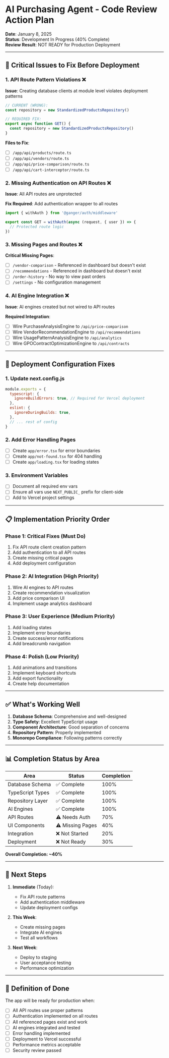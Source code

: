 # AI Purchasing Agent - Code Review Action Plan

**Date**: January 8, 2025  
**Status**: Development In Progress (40% Complete)  
**Review Result**: NOT READY for Production Deployment

---

## 🚨 Critical Issues to Fix Before Deployment

### 1. API Route Pattern Violations ❌

**Issue**: Creating database clients at module level violates deployment patterns
```typescript
// CURRENT (WRONG):
const repository = new StandardizedProductsRepository()

// REQUIRED FIX:
export async function GET() {
  const repository = new StandardizedProductsRepository()
}
```

**Files to Fix**:
- [ ] `/app/api/products/route.ts`
- [ ] `/app/api/vendors/route.ts`
- [ ] `/app/api/price-comparison/route.ts`
- [ ] `/app/api/cart-interceptor/route.ts`

### 2. Missing Authentication on API Routes ❌

**Issue**: All API routes are unprotected

**Fix Required**: Add authentication wrapper to all routes
```typescript
import { withAuth } from '@ganger/auth/middleware'

export const GET = withAuth(async (request, { user }) => {
  // Protected route logic
})
```

### 3. Missing Pages and Routes ❌

**Critical Missing Pages**:
- [ ] `/vendor-comparison` - Referenced in dashboard but doesn't exist
- [ ] `/recommendations` - Referenced in dashboard but doesn't exist  
- [ ] `/order-history` - No way to view past orders
- [ ] `/settings` - No configuration management

### 4. AI Engine Integration ❌

**Issue**: AI engines created but not wired to API routes

**Required Integration**:
- [ ] Wire PurchaseAnalysisEngine to `/api/price-comparison`
- [ ] Wire VendorRecommendationEngine to `/api/recommendations`
- [ ] Wire UsagePatternAnalysisEngine to `/api/analytics`
- [ ] Wire GPOContractOptimizationEngine to `/api/contracts`

---

## 🔧 Deployment Configuration Fixes

### 1. Update next.config.js
```javascript
module.exports = {
  typescript: {
    ignoreBuildErrors: true, // Required for Vercel deployment
  },
  eslint: {
    ignoreDuringBuilds: true,
  },
  // ... rest of config
}
```

### 2. Add Error Handling Pages
- [ ] Create `app/error.tsx` for error boundaries
- [ ] Create `app/not-found.tsx` for 404 handling
- [ ] Create `app/loading.tsx` for loading states

### 3. Environment Variables
- [ ] Document all required env vars
- [ ] Ensure all vars use `NEXT_PUBLIC_` prefix for client-side
- [ ] Add to Vercel project settings

---

## 📋 Implementation Priority Order

### Phase 1: Critical Fixes (Must Do)
1. Fix API route client creation pattern
2. Add authentication to all API routes
3. Create missing critical pages
4. Add deployment configuration

### Phase 2: AI Integration (High Priority)
1. Wire AI engines to API routes
2. Create recommendation visualization
3. Add price comparison UI
4. Implement usage analytics dashboard

### Phase 3: User Experience (Medium Priority)
1. Add loading states
2. Implement error boundaries
3. Create success/error notifications
4. Add breadcrumb navigation

### Phase 4: Polish (Low Priority)
1. Add animations and transitions
2. Implement keyboard shortcuts
3. Add export functionality
4. Create help documentation

---

## ✅ What's Working Well

1. **Database Schema**: Comprehensive and well-designed
2. **Type Safety**: Excellent TypeScript usage
3. **Component Architecture**: Good separation of concerns
4. **Repository Pattern**: Properly implemented
5. **Monorepo Compliance**: Following patterns correctly

---

## 📊 Completion Status by Area

| Area | Status | Completion |
|------|--------|------------|
| Database Schema | ✅ Complete | 100% |
| TypeScript Types | ✅ Complete | 100% |
| Repository Layer | ✅ Complete | 100% |
| AI Engines | ✅ Complete | 100% |
| API Routes | ⚠️ Needs Auth | 70% |
| UI Components | ⚠️ Missing Pages | 40% |
| Integration | ❌ Not Started | 20% |
| Deployment | ❌ Not Ready | 30% |

**Overall Completion: ~40%**

---

## 🚀 Next Steps

1. **Immediate** (Today):
   - Fix API route patterns
   - Add authentication middleware
   - Update deployment configs

2. **This Week**:
   - Create missing pages
   - Integrate AI engines
   - Test all workflows

3. **Next Week**:
   - Deploy to staging
   - User acceptance testing
   - Performance optimization

---

## 🎯 Definition of Done

The app will be ready for production when:
- [ ] All API routes use proper patterns
- [ ] Authentication implemented on all routes
- [ ] All referenced pages exist and work
- [ ] AI engines integrated and tested
- [ ] Error handling implemented
- [ ] Deployment to Vercel successful
- [ ] Performance metrics acceptable
- [ ] Security review passed